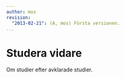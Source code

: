 ```yaml
---
author: mos
revision:
  "2013-02-21": (A, mos) Första versionen.
...
```

Studera vidare
==================================

Om studier efter avklarade studier.
